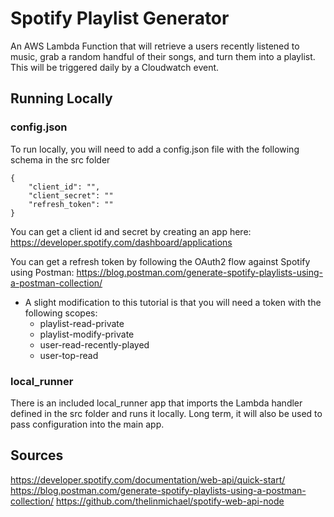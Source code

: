 ﻿# Spotify Playlist Generator
An AWS Lambda Function that will retrieve a users recently listened to music, grab a random handful of their songs, and turn them into a playlist. This will be triggered daily by a Cloudwatch event.

## Running Locally

### config.json

To run locally, you will need to add a config.json file with the following schema in the src folder

    {   
		"client_id": "",
		"client_secret": ""   
		"refresh_token": ""
    }

You can get a client id and secret by creating an app here: https://developer.spotify.com/dashboard/applications

You can get a refresh token by following the OAuth2 flow against Spotify using Postman: https://blog.postman.com/generate-spotify-playlists-using-a-postman-collection/
* A slight modification to this tutorial is that you will need a token with the following scopes:
	* playlist-read-private 
	* playlist-modify-private 
	* user-read-recently-played 
	* user-top-read
### local_runner
There is an included local_runner app that imports the Lambda handler defined in the src folder and runs it locally. Long term, it will also be used to pass configuration into the main app.

## Sources
https://developer.spotify.com/documentation/web-api/quick-start/
https://blog.postman.com/generate-spotify-playlists-using-a-postman-collection/
https://github.com/thelinmichael/spotify-web-api-node
